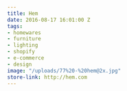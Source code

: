 ```yaml
---
title: Hem
date: 2016-08-17 16:01:00 Z
tags:
- homewares
- furniture
- lighting
- shopify
- e-commerce
- design
image: "/uploads/77%20-%20hem@2x.jpg"
store-link: http://hem.com
---
```


